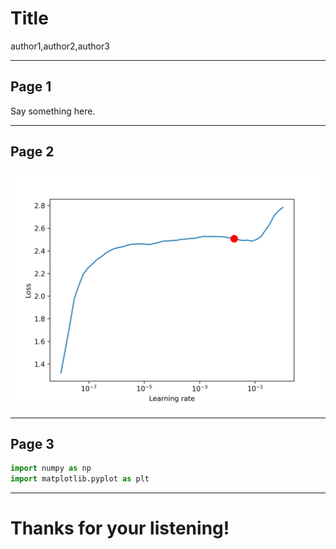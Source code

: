# Title
author1,author2,author3

--------------------

## Page 1

Say something here.

--------------------

## Page 2

![](../img/lr_finder.png)

--------------------

## Page 3

```python
import numpy as np
import matplotlib.pyplot as plt
```

--------------------

# Thanks for your listening!
